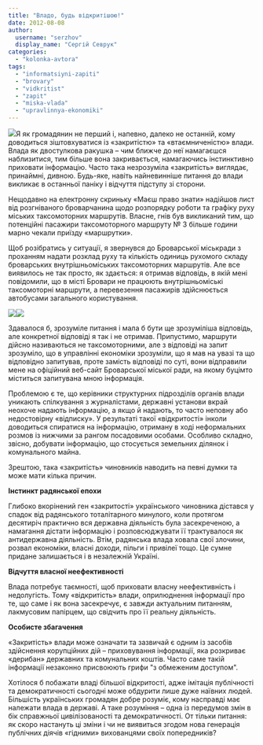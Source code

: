 ```yaml
---
title: "Владо, будь відкритішою!"
date: 2012-08-08
author: 
  username: "serzhov"
  display_name: "Сергій Севрук"
categories: 
  - "kolonka-avtora"
tags: 
  - "informatsiyni-zapiti"
  - "brovary"
  - "vidkritist"
  - "zapit"
  - "miska-vlada"
  - "upravlinnya-ekonomiki"
---
```


[![](https://mpz.brovary.org/wp-content/uploads/2012/08/ZV_Stop1.jpg)](https://mpz.brovary.org/wp-content/uploads/2012/08/ZV_Stop1.jpg)Я як громадянин не перший і, напевно, далеко не останній, кому доводиться зіштовхуватися із «закритістю» та «втаємниченістю» влади. Влада як двостулкова ракушка – чим ближче до неї намагаєшся наблизитися, тим більше вона закривається, намагаючись інстинктивно приховати інформацію. Часто така незрозуміла «закритість» виглядає, принаймні, дивною. Будь-яке, навіть найневинніше питання до влади викликає в останньої паніку і відчуття підступу зі сторони.

Нещодавно на електронну скриньку «Маєш право знати» надійшов лист від розгніваного броварчанина щодо розпорядку роботи та графіку руху міських таксомоторних маршрутів. Власне, гнів був викликаний тим, що потенційні пасажири таксомоторного маршруту № 3 більше години марно чекали приїзду «маршрутки».

Щоб розібратись у ситуації, я звернувся до Броварської міськради з проханням надати розклад руху та кількість одиниць рухомого складу броварських внутрішньоміських таксомоторних маршрутів. Але все виявилось не так просто, як здається: я отримав відповідь, в якій мені повідомили, що в місті Бровари не працюють внутрішньоміські таксомоторні маршрути, а перевезення пасажирів здійснюється автобусами загального користування.

[![](https://mpz.brovary.org/wp-content/uploads/2012/08/img0191.jpg)](https://mpz.brovary.org/wp-content/uploads/2012/08/img0191.jpg)[![](https://mpz.brovary.org/wp-content/uploads/2012/08/img0201.jpg)](https://mpz.brovary.org/wp-content/uploads/2012/08/img0201.jpg)

Здавалося б, зрозуміле питання і мала б бути ще зрозуміліша відповідь, але конкретної відповіді я так і не отримав. Припустимо, маршрути дійсно називаються не таксомоторними, але з відповіді на запит зрозуміло, що в управлінні економіки зрозуміли, що я мав на увазі та що відповідно запитував, проте замість відповіді по суті, вони відправили мене на офіційний веб-сайт Броварської міської ради, на якому буцімто міститься запитувана мною інформація.

Проблемою є те, що керівники структурних підрозділів органів влади уникають спілкування з журналістами, державні установи вкрай неохоче надають інформацію, а якщо й надають, то часто неповну або недостовірну «відписку». У результаті такої «відкритості» інколи доводиться спиратися на інформацію, отриману в ході неформальних розмов із нижчими за рангом посадовими особами. Особливо складно, звісно, добувати інформацію, що стосується земельних ділянок і комунального майна.

Зрештою, така «закритість» чиновників наводить на певні думки та може мати кілька причин.

**Інстинкт радянської епохи**

Глибоко вкорінений ген «закритості» українського чиновника дістався у спадок від радянського тоталітарного минулого, коли протягом десятиріч практично вся державна діяльність була засекреченою, а намагання дістати інформацію і розповсюджувати її трактувалося як антидержавна діяльність. Втім, радянська влада ховала свої злочини, розвал економіки, власні доходи, пільги і привілеї тощо. Це сумне придане залишається і в незалежній Україні.

**Відчуття власної неефективності**

Влада потребує таємності, щоб приховати власну неефективність і недолугість. Тому «відкритість» влади, оприлюднення інформації про те, що саме і як вона засекречує, є завжди актуальним питанням, лакмусовим папірцем, що свідчить про її реальну діяльність.

**Особисте збагачення**

«Закритість» влади може означати та зазвичай є одним із засобів здійснення корупційних дій – приховування інформації, яка розкриває «дерибан» державних та комунальних коштів. Часто саме такій інформації незаконно присвоюють грифи "з обмеженим доступом".

Хотілося б побажати владі більшої відкритості, адже імітація публічності та демократичності сьогодні може обдурити лише дуже наївних людей. Більшість українських громадян добре розуміє, кому насправді має належати влада в державі. А таке розуміння – одна із передумов змін в бік справжньої цивілізованості та демократичності. От тільки питання: як скоро настануть ці зміни і чи не виявиться згодом нова генерація публічних діячів «гідними» вихованцями своїх попередників?
